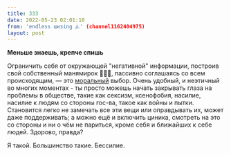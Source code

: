 ```yaml
---
title: 333
date: 2022-05-23 02:01:10
from: 'endless шизing ⍼' (channel1162404975)
layout: post
---
```


**Меньше знаешь, крепче спишь**

Ограничить себя от окружающей "негативной" информации, построив свой собственный манямирок 🙈🙉🙊, пассивно соглашаясь со всем происходящим, — это <u>моральный</u> выбор. Очень удобный, и неэтичный во многих моментах - ты просто можешь начать закрывать глаза на проблемы в обществе, такие как сексизм, ксенофобия, насилие, насилие к людям со стороны гос-ва, такое как войны и пытки. Становится легко не замечать все эти вещи или оправдывать их, может даже поддерживать; а можно ещё и включить циника, смотреть на это со стороны и ни о чём не париться, кроме себя и ближайших к себе людей. Здорово, правда?

Я такой. Большинство такие. Бессилие.
